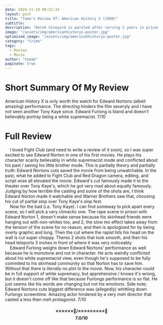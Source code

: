 ```yaml
---
date: 2024-11-10 00:52:34
layout: post
title: "Toma's Review Of: American History X (1998)"
subtitle:
description: "Derek Vineyard is paroled after serving 3 years in prison for brutally killing two black men who tried to break into/steal his truck. Through his brother's, Danny Vineyard, narration, we learn that before going to prison, Derek was a skinhead and the leader of a violent white supremacist gang that committed acts of racial crime throughout L.A. and his actions greatly influenced Danny. Reformed and fresh out of prison, Derek severs contact with the gang and becomes determined to keep Danny from going down the same violent path as he did."
image: "/assets/img/americanhistoryx-poster.jpg"
optimized_image: "/assets/img/americanhistoryx-poster.jpg"
category: "Crime"
tags:
  - Review
  - Movie
author: "tomab"
paginate: true
---
```


# Short Summary Of My Review

American History X is only worth the watch for Edward Nortons (albeit amazing) performance. The directing hinders the film severyly and I have not seen another Tony Kaye since. Edward Furlong is bland and doesn't believably portray being a white supremacist. 7/10 

# Full Review

&nbsp;&nbsp;&nbsp;&nbsp;I loved Fight Club (and need to write a review of it soon), so I was super excited to see Edward Norton in one of his first movies. He plays his character scarily believably in white supremacist mode and conflicted about his past / saving his little brother mode. This is partially theory and partially truth: Edward Nortons cuts saved the movie from being unwatchable. In the past, what he added to Fight Club and Red Dragon camera, editing, and script wise all elevated the movie. Edward's cut famously made it to the theater over Tony Kaye's, which he got very mad about equally famously. Judging by how terrible the casting and some of the shots are, I think Edward Norton made it watchable and Warner Brothers saw that, choosing his cut of partial slop over Tony Kaye's slop fest.  
&nbsp;&nbsp;&nbsp;&nbsp;Now for the bad (i.e. Tony Kaye). I can find someway to pick apart every scene, so I will pick a very climactic one. The rape scene in prison with Edward Norton 1, doesn't make sense because his skinhead friends were hanging out with non-whites too, and 2, the slow mo effect takes away from the tension of the scene for no reason, and then is apologized for by being overly graphic and long. Then the cut where the rapist hits his head on the wall is cut super choppy. Theres 2 shots that look smooth, and then his head teleports 3 inches in front of where it was very noticeably.  
&nbsp;&nbsp;&nbsp;&nbsp;Edward Furlong weighs down Edward Nortons' performance as well because he is monotone and not in character. He acts weirdly conflicted about his white supremacist view, even though he's supposed to be fully commited to his skinhead community so that Norton has to save him. Without that there is *literally* no plot to the movie. Now, his character could be in full support of white supremacy, but apprehensive \/ knows it's wrong, but it doesn't come off like that because Furlongs performance is so flat. He just seems like his words are changing but not his emotions. Side note; Edward Nortons cuts biggest difference was (allegedly) whittling down Furlongs screentime. Amazing actor hindered by a very meh director that casted a less then meh protagonist. 7/10

<h4 style="text-align:center;"> ⭐⭐⭐⭐⭐⭐🌟/⭐⭐⭐⭐⭐⭐⭐⭐⭐🌟<br>7.0/10</h4>

